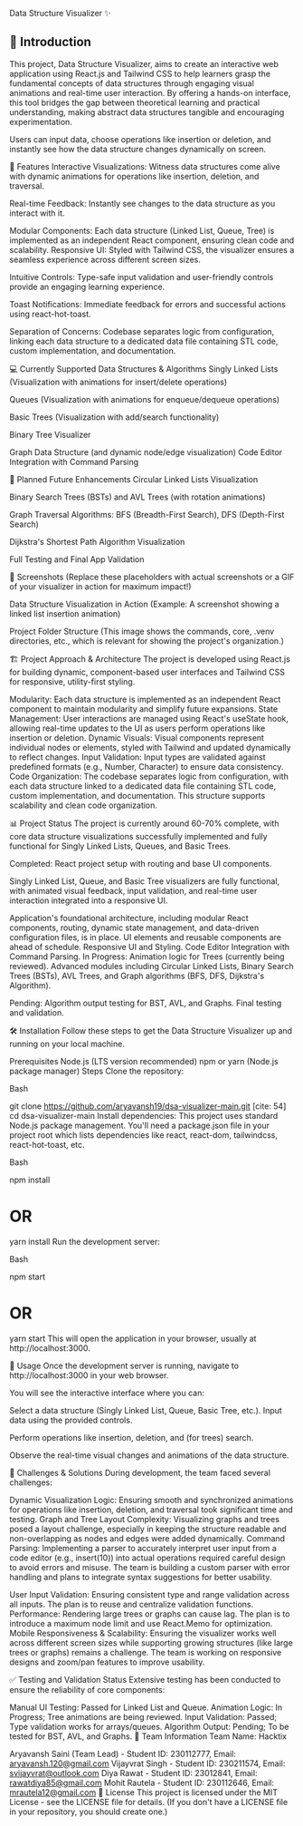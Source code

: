Data Structure Visualizer ✨



 ## 🌟 Introduction

This project, Data Structure Visualizer, aims to create an interactive web application using React.js and Tailwind CSS to help learners grasp the fundamental concepts of data structures through engaging visual animations and real-time user interaction. By offering a hands-on interface, this tool bridges the gap between theoretical learning and practical understanding, making abstract data structures tangible and encouraging experimentation.




Users can input data, choose operations like insertion or deletion, and instantly see how the data structure changes dynamically on screen.


🚀 Features
Interactive Visualizations: Witness data structures come alive with dynamic animations for operations like insertion, deletion, and traversal.


Real-time Feedback: Instantly see changes to the data structure as you interact with it.

Modular Components: Each data structure (Linked List, Queue, Tree) is implemented as an independent React component, ensuring clean code and scalability.
Responsive UI: Styled with Tailwind CSS, the visualizer ensures a seamless experience across different screen sizes.

Intuitive Controls: Type-safe input validation and user-friendly controls provide an engaging learning experience.


Toast Notifications: Immediate feedback for errors and successful actions using react-hot-toast.


Separation of Concerns: Codebase separates logic from configuration, linking each data structure to a dedicated data file containing STL code, custom implementation, and documentation.


💻 Currently Supported Data Structures & Algorithms
Singly Linked Lists (Visualization with animations for insert/delete operations) 


Queues (Visualization with animations for enqueue/dequeue operations) 


Basic Trees (Visualization with add/search functionality) 


Binary Tree Visualizer 

Graph Data Structure (and dynamic node/edge visualization) 
Code Editor Integration with Command Parsing 

🔮 Planned Future Enhancements 
Circular Linked Lists Visualization 




Binary Search Trees (BSTs) and AVL Trees (with rotation animations) 




Graph Traversal Algorithms: BFS (Breadth-First Search), DFS (Depth-First Search) 




Dijkstra's Shortest Path Algorithm Visualization 




Full Testing and Final App Validation 

📸 Screenshots
(Replace these placeholders with actual screenshots or a GIF of your visualizer in action for maximum impact!)

Data Structure Visualization in Action
(Example: A screenshot showing a linked list insertion animation)

Project Folder Structure
(This image shows the commands, core, .venv directories, etc., which is relevant for showing the project's organization.)

🏗️ Project Approach & Architecture
The project is developed using React.js for building dynamic, component-based user interfaces and Tailwind CSS for responsive, utility-first styling.

Modularity: Each data structure is implemented as an independent React component to maintain modularity and simplify future expansions.
State Management: User interactions are managed using React's useState hook, allowing real-time updates to the UI as users perform operations like insertion or deletion.
Dynamic Visuals: Visual components represent individual nodes or elements, styled with Tailwind and updated dynamically to reflect changes.
Input Validation: Input types are validated against predefined formats (e.g., Number, Character) to ensure data consistency.
Code Organization: The codebase separates logic from configuration, with each data structure linked to a dedicated data file containing STL code, custom implementation, and documentation. This structure supports scalability and clean code organization.


📊 Project Status
The project is currently around 60-70% complete, with core data structure visualizations successfully implemented and fully functional for Singly Linked Lists, Queues, and Basic Trees.

Completed:
React project setup with routing and base UI components.

Singly Linked List, Queue, and Basic Tree visualizers are fully functional, with animated visual feedback, input validation, and real-time user interaction integrated into a responsive UI.

Application's foundational architecture, including modular React components, routing, dynamic state management, and data-driven configuration files, is in place.
UI elements and reusable components are ahead of schedule.
Responsive UI and Styling.
Code Editor Integration with Command Parsing.
In Progress:
Animation logic for Trees (currently being reviewed).
Advanced modules including Circular Linked Lists, Binary Search Trees (BSTs), AVL Trees, and Graph algorithms (BFS, DFS, Dijkstra's Algorithm).

Pending:
Algorithm output testing for BST, AVL, and Graphs.
Final testing and validation.

🛠️ Installation
Follow these steps to get the Data Structure Visualizer up and running on your local machine.

Prerequisites
Node.js (LTS version recommended)
npm or yarn (Node.js package manager)
Steps
Clone the repository:

Bash

git clone https://github.com/aryavansh19/dsa-visualizer-main.git [cite: 54]
cd dsa-visualizer-main
Install dependencies:
This project uses standard Node.js package management. You'll need a package.json file in your project root which lists dependencies like react, react-dom, tailwindcss, react-hot-toast, etc.

Bash

npm install
# OR
yarn install
Run the development server:

Bash

npm start
# OR
yarn start
This will open the application in your browser, usually at http://localhost:3000.

🚀 Usage
Once the development server is running, navigate to http://localhost:3000 in your web browser.

You will see the interactive interface where you can:

Select a data structure (Singly Linked List, Queue, Basic Tree, etc.).
Input data using the provided controls.

Perform operations like insertion, deletion, and (for trees) search.

Observe the real-time visual changes and animations of the data structure.

🚧 Challenges & Solutions
During development, the team faced several challenges:

Dynamic Visualization Logic: Ensuring smooth and synchronized animations for operations like insertion, deletion, and traversal took significant time and testing.
Graph and Tree Layout Complexity: Visualizing graphs and trees posed a layout challenge, especially in keeping the structure readable and non-overlapping as nodes and edges were added dynamically.
Command Parsing: Implementing a parser to accurately interpret user input from a code editor (e.g., insert(10)) into actual operations required careful design to avoid errors and misuse. The team is building a custom parser with error handling and plans to integrate syntax suggestions for better usability.

User Input Validation: Ensuring consistent type and range validation across all inputs. The plan is to reuse and centralize validation functions.
Performance: Rendering large trees or graphs can cause lag. The plan is to introduce a maximum node limit and use React.Memo for optimization.
Mobile Responsiveness & Scalability: Ensuring the visualizer works well across different screen sizes while supporting growing structures (like large trees or graphs) remains a challenge. The team is working on responsive designs and zoom/pan features to improve usability.

✅ Testing and Validation Status
Extensive testing has been conducted to ensure the reliability of core components:

Manual UI Testing: Passed for Linked List and Queue.
Animation Logic: In Progress; Tree animations are being reviewed.
Input Validation: Passed; Type validation works for arrays/queues.
Algorithm Output: Pending; To be tested for BST, AVL, and Graphs.
👥 Team Information 
Team Name: Hacktix 

Aryavansh Saini (Team Lead) - Student ID: 230112777, Email: aryavansh.120@gmail.com 
Vijayvrat Singh - Student ID: 230211574, Email: svijayvrat@outlook.com 
Diya Rawat - Student ID: 23012841, Email: rawatdiya85@gmail.com 
Mohit Rautela - Student ID: 230112646, Email: mrautela12@gmail.com 
📄 License
This project is licensed under the MIT License - see the LICENSE file for details.
(If you don't have a LICENSE file in your repository, you should create one.)

